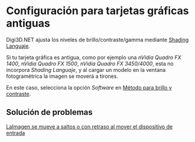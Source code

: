 # Configuración para tarjetas gráficas antiguas

Digi3D.NET ajusta los niveles de brillo/contraste/gamma mediante [Shading Languaje]().

Si tu tarjeta gráfica es antigua, como por ejemplo una _nVidia Quadro FX 1400_, _nVidia Quadro FX 1500_, _nVidia Quadro FX 3450/4000_, esta no incorpora _Shading Languaje_, y al cargar un modelo en la ventana fotogramétrica la imagen se moverá a tirones.

En este caso, selecciona la opción _Software_ en [Método para brillo y contraste](MetodoParaBrilloYContraste.html).

## Solución de problemas

[LaImagen se mueve a saltos o con retraso al mover el dispositivo de entrada](LaImagenSeMueve%20ASaltosOConRetrasoAlMoverElDispositivoDeEntrada.html)

